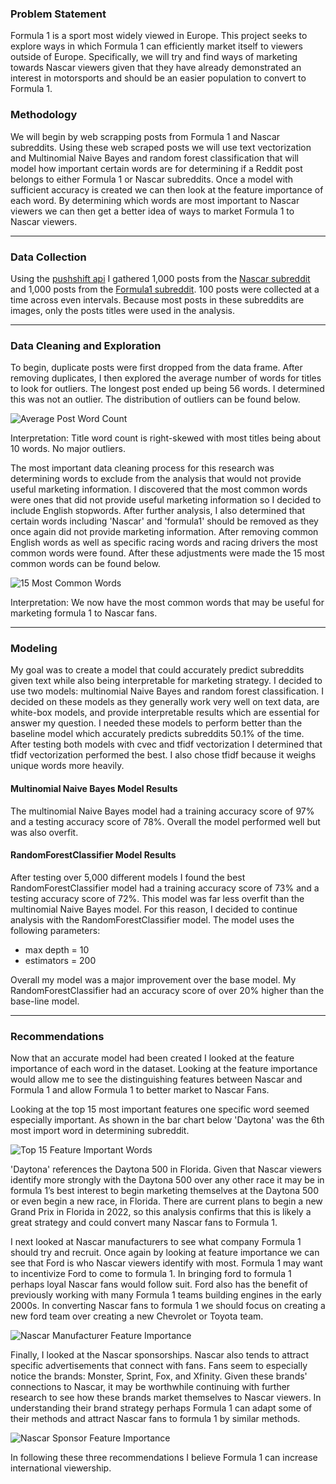 ### Problem Statement

Formula 1 is a sport most widely viewed in Europe. This project seeks to explore ways in which Formula 1 can efficiently market itself to viewers outside of Europe. Specifically, we will try and find ways of marketing towards Nascar viewers given that they have already demonstrated an interest in motorsports and should be an easier population to convert to Formula 1. 

### Methodology

We will begin by web scrapping posts from Formula 1 and Nascar subreddits. Using these web scraped posts we will use text vectorization and Multinomial Naive Bayes and random forest classification that will model how important certain words are for determining if a Reddit post belongs to either Formula 1 or Nascar subreddits. Once a model with sufficient accuracy is created we can then look at the feature importance of each word. By determining which words are most important to Nascar viewers we can then get a better idea of ways to market Formula 1 to Nascar viewers.

---

### Data Collection
Using the [pushshift api](https://www.kaggle.com/c/dsir-1019-project-2-regression-challenge/data) I gathered 1,000 posts from the [Nascar subreddit](https://www.reddit.com/r/NASCAR/) and 1,000 posts from the [Formula1 subreddit](https://www.reddit.com/r/formula1/). 100 posts were collected at a time across even intervals. Because most posts in these subreddits are images, only the posts titles were used in the analysis.

--- 

### Data Cleaning and Exploration

To begin, duplicate posts were first dropped from the data frame. After removing duplicates, I then explored the average number of words for titles to look for outliers. The longest post ended up being 56 words. I determined this was not an outlier. The distribution of outliers can be found below.

![Average Post Word Count](https://git.generalassemb.ly/albertfrantz/Submissions/blob/master/projects/project_3-master/Images/word_count.PNG)

Interpretation: Title word count is right-skewed with most titles being about 10 words. No major outliers.

The most important data cleaning process for this research was determining words to exclude from the analysis that would not provide useful marketing information. I discovered that the most common words were ones that did not provide useful marketing information so I decided to include English stopwords. After further analysis, I also determined that certain words including 'Nascar' and 'formula1' should be removed as they once again did not provide marketing information. After removing common English words as well as specific racing words and racing drivers the most common words were found. After these adjustments were made the 15 most common words can be found below.

![15 Most Common Words](https://git.generalassemb.ly/albertfrantz/Submissions/blob/master/projects/project_3-master/Images/common_words.PNG)

Interpretation: We now have the most common words that may be useful for marketing formula 1 to Nascar fans.

---

### Modeling

My goal was to create a model that could accurately predict subreddits given text while also being interpretable for marketing strategy. I decided to use two models: multinomial Naive Bayes and random forest classification. I decided on these models as they generally work very well on text data, are white-box models, and provide interpretable results which are essential for answer my question. I needed these models to perform better than the baseline model which accurately predicts subreddits 50.1% of the time. After testing both models with cvec and tfidf vectorization I determined that tfidf vectorization performed the best. I also chose tfidf because it weighs unique words more heavily. 

#### Multinomial Naive Bayes Model Results

The multinomial Naive Bayes model had a training accuracy score of 97% and a testing accuracy score of 78%. Overall the model performed well but was also overfit. 

#### RandomForestClassifier Model Results

After testing over 5,000 different models I found the best RandomForestClassifier model had a training accuracy score of 73% and a testing accuracy score of 72%. This model was far less overfit than the multinomial Naive Bayes model. For this reason, I decided to continue analysis with the RandomForestClassifier model. The model uses the following parameters:

* max depth = 10
* estimators = 200

Overall my model was a major improvement over the base model. My RandomForestClassifier had an accuracy score of over 20% higher than the base-line model.

---

### Recommendations

Now that an accurate model had been created I looked at the feature importance of each word in the dataset. Looking at the feature importance would allow me to see the distinguishing features between Nascar and Formula 1 and allow Formula 1 to better market to Nascar Fans. 

Looking at the top 15 most important features one specific word seemed especially important. As shown in the bar chart below 'Daytona' was the 6th most import word in determining subreddit. 

![Top 15 Feature Important Words](https://git.generalassemb.ly/albertfrantz/Submissions/blob/master/projects/project_3-master/Images/top_15.PNG)

'Daytona' references the Daytona 500 in Florida. Given that Nascar viewers identify more strongly with the Daytona 500 over any other race it may be in formula 1’s best interest to begin marketing themselves at the Daytona 500 or even begin a new race, in Florida. There are current plans to begin a new Grand Prix in Florida in 2022, so this analysis confirms that this is likely a great strategy and could convert many Nascar fans to Formula 1. 

I next looked at Nascar manufacturers to see what company Formula 1 should try and recruit. Once again by looking at feature importance we can see that Ford is who Nascar viewers identify with most. Formula 1 may want to incentivize Ford to come to formula 1. In bringing ford to formula 1 perhaps loyal Nascar fans would follow suit. Ford also has the benefit of previously working with many Formula 1 teams building engines in the early 2000s. In converting Nascar fans to formula 1 we should focus on creating a new ford team over creating a new Chevrolet or Toyota team. 

![Nascar Manufacturer Feature Importance](https://git.generalassemb.ly/albertfrantz/Submissions/blob/master/projects/project_3-master/Images/manu_imp.PNG)

Finally, I looked at the Nascar sponsorships. Nascar also tends to attract specific advertisements that connect with fans. Fans seem to especially notice the brands: Monster, Sprint, Fox, and Xfinity. Given these brands' connections to Nascar, it may be worthwhile continuing with further research to see how these brands market themselves to Nascar viewers. In understanding their brand strategy perhaps Formula 1 can adapt some of their methods and attract Nascar fans to formula 1 by similar methods. 

![Nascar Sponsor Feature Importance](https://git.generalassemb.ly/albertfrantz/Submissions/blob/master/projects/project_3-master/Images/sponsor_imp.PNG)

In following these three recommendations I believe Formula 1 can increase international viewership. 